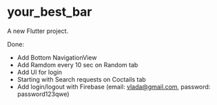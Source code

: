 # your_best_bar

A new Flutter project.

Done:
- Add Bottom NavigationView
- Add Ramdom every 10 sec on Random tab
- Add UI for login
- Starting with Search requests on Coctails tab
- Add login/logout with Firebase (email: vlada@gmail.com, password: password123qwe)
